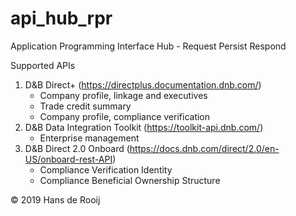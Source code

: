 # api_hub_rpr
Application Programming Interface Hub - Request Persist Respond

Supported APIs
1. D&B Direct+ (https://directplus.documentation.dnb.com/)
   - Company profile, linkage and executives
   - Trade credit summary
   - Company profile, compliance verification
2. D&B Data Integration Toolkit (https://toolkit-api.dnb.com/)
   - Enterprise management
3. D&B Direct 2.0 Onboard (https://docs.dnb.com/direct/2.0/en-US/onboard-rest-API)
   - Compliance Verification Identity
   - Compliance Beneficial Ownership Structure

© 2019 Hans de Rooij

